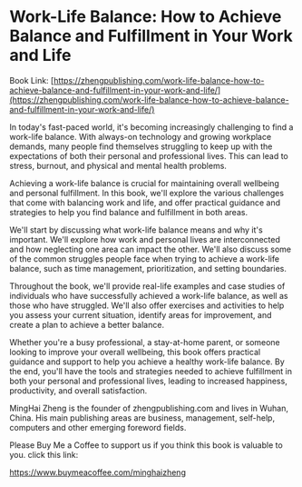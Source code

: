 # Work-Life Balance: How to Achieve Balance and Fulfillment in Your Work and Life

Book Link: [https://zhengpublishing.com/work-life-balance-how-to-achieve-balance-and-fulfillment-in-your-work-and-life/](https://zhengpublishing.com/work-life-balance-how-to-achieve-balance-and-fulfillment-in-your-work-and-life/)

In today's fast-paced world, it's becoming increasingly challenging to find a work-life balance. With always-on technology and growing workplace demands, many people find themselves struggling to keep up with the expectations of both their personal and professional lives. This can lead to stress, burnout, and physical and mental health problems.

Achieving a work-life balance is crucial for maintaining overall wellbeing and personal fulfillment. In this book, we'll explore the various challenges that come with balancing work and life, and offer practical guidance and strategies to help you find balance and fulfillment in both areas.

We'll start by discussing what work-life balance means and why it's important. We'll explore how work and personal lives are interconnected and how neglecting one area can impact the other. We'll also discuss some of the common struggles people face when trying to achieve a work-life balance, such as time management, prioritization, and setting boundaries.

Throughout the book, we'll provide real-life examples and case studies of individuals who have successfully achieved a work-life balance, as well as those who have struggled. We'll also offer exercises and activities to help you assess your current situation, identify areas for improvement, and create a plan to achieve a better balance.

Whether you're a busy professional, a stay-at-home parent, or someone looking to improve your overall wellbeing, this book offers practical guidance and support to help you achieve a healthy work-life balance. By the end, you'll have the tools and strategies needed to achieve fulfillment in both your personal and professional lives, leading to increased happiness, productivity, and overall satisfaction.

MingHai Zheng is the founder of zhengpublishing.com and lives in Wuhan, China. His main publishing areas are business, management, self-help, computers and other emerging foreword fields.

Please Buy Me a Coffee to support us if you think this book is valuable to you. click this link:

https://www.buymeacoffee.com/minghaizheng
